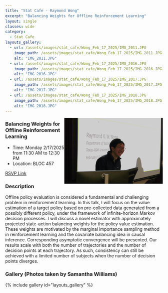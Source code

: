 ```yaml
---
title: "Stat Cafe - Raymond Wong"
excerpt: "Balancing Weights for Offline Reinforcement Learning"
layout: single
classes: wide
category: 
  - Stat Cafe
layouts_gallery:
  - url: /assets/images/stat_cafe/Wong_Feb_17_2025/IMG_2011.JPG
    image_path: /assets/images/stat_cafe/Wong_Feb_17_2025/IMG_2011.JPG
    alt: "IMG_2011.JPG"
  - url: /assets/images/stat_cafe/Wong_Feb_17_2025/IMG_2016.JPG
    image_path: /assets/images/stat_cafe/Wong_Feb_17_2025/IMG_2016.JPG
    alt: "IMG_2016.JPG"
  - url: /assets/images/stat_cafe/Wong_Feb_17_2025/IMG_2017.JPG
    image_path: /assets/images/stat_cafe/Wong_Feb_17_2025/IMG_2017.JPG
    alt: "IMG_2017.JPG"
  - url: /assets/images/stat_cafe/Wong_Feb_17_2025/IMG_2018.JPG
    image_path: /assets/images/stat_cafe/Wong_Feb_17_2025/IMG_2018.JPG
    alt: "IMG_2018.JPG"
---
```



<img src="https://github.com/jeroda7105/tamusgsa.github.io/blob/master/assets/images/stat_cafe/Wong_Feb_17_2025/IMG_2010.JPG?raw=true" alt="Header" width="315" style="float: right;"/> 


###  Balancing Weights for Offline Reinforcement Learning

- Time: Monday 2/17/2025 from 11:30 AM to 12:30 PM
- Location: BLOC 457

[RSVP Link](<https://urldefense.com/v3/__https://forms.gle/JxDsQhxJXQuZniSF6__;!!KwNVnqRv!BsvW55hWCrwJv5WzUYowU9LA5SOQN9iTxVP6ZV97lrKLKlSZCEP5JWAOQyf4Is6EVmRAYDFIEg_Q4GEG0zFaew$>)

### Description
Offline policy evaluation is considered a fundamental and challenging problem in reinforcement learning. In this talk, I will focus on the value estimation of a target policy based on pre-collected data generated from a possibly different policy, under the framework of infinite-horizon Markov decision processes. I will discuss a novel estimator with approximately projected state-action balancing weights for the policy value estimation. These weights are motivated by the marginal importance sampling method in reinforcement learning and the covariate balancing idea in causal inference. Corresponding asymptotic convergence will be presented. Our results scale with both the number of trajectories and the number of decision points at each trajectory. As such, consistency can still be achieved with a limited number of subjects when the number of decision points diverges.

<!--
### Presentation
<iframe src="https://drive.google.com/file/d/1tN9MfS-UIcedYkMafjpg1VxsRcSM0t8T/preview" width="640" height="480" allow="autoplay"></iframe>
-->

<!--
### Recording
<iframe width="560" height="315" src="https://www.youtube.com/embed/YjR7OlZPy2I?si=fbJmXI60nApV2h8H" title="YouTube video player" frameborder="0" allow="accelerometer; autoplay; clipboard-write; encrypted-media; gyroscope; picture-in-picture; web-share" referrerpolicy="strict-origin-when-cross-origin" allowfullscreen></iframe>
-->

### Gallery (Photos taken by Samantha Williams)

{% include gallery id="layouts_gallery" %}
